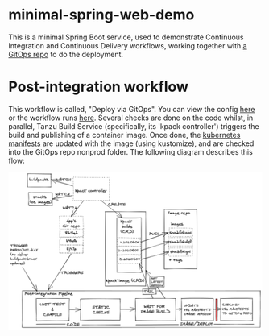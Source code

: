 # minimal-spring-web-demo

This is a minimal Spring Boot service, used to demonstrate Continuous Integration and Continuous Delivery workflows, working together with [a GitOps repo](https://github.com/benjvi/apps-gitops) to do the deployment.

# Post-integration workflow

This workflow is called, "Deploy via GitOps". You can view the config [here](https://github.com/benjvi/minimal-spring-web-demo/blob/main/.github/workflows/deploy.yml) or the workflow runs [here](https://github.com/benjvi/minimal-spring-web-demo/actions/workflows/deploy.yml). Several checks are done on the code whilst, in parallel, Tanzu Build Service (specifically, its 'kpack controller') triggers the build and publishing of a container image. Once done, the [kubernetes manifests](https://github.com/benjvi/minimal-spring-web-demo/tree/main/k8s) are updated with the image (using kustomize), and are checked into the GitOps repo nonprod folder. The following diagram describes this flow:

![post integration flow](https://github.com/benjvi/minimal-spring-web-demo/raw/main/tbs-post-integration-flow.png)
